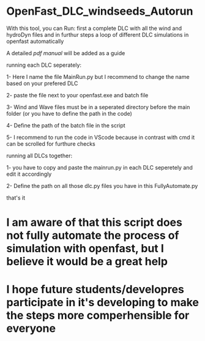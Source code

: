 # OpenFast_DLC_windseeds_Autorun
With this tool, you can Run: first a complete DLC with all the wind and hydroDyn files and in furthur steps a loop of different DLC simulations in openfast automatically

A detailed *pdf manual* will be added as a guide



running each DLC seperately: 

1- Here I name the file MainRun.py but I recommend to change the name based on your prefered DLC

2- paste the file next to your openfast.exe and batch file

3- Wind and Wave files must be in a seperated directory before the main folder (or you have to define the path in the code)

4- Define the path of the batch file in the script

5- I recommend to run the code in VScode because in contrast with cmd it can be scrolled for furthure checks


running all DLCs together:

1- you have to copy and paste the mainrun.py in each DLC seperetely and edit it accordingly

2- Define the path on all those dlc.py files you have in this FullyAutomate.py

that's it

# I am aware of that this script does not fully automate the process of simulation with openfast, but I believe it would be a great help 
# I hope future students/developres participate in it's developing to make the steps more comperhensible for everyone
